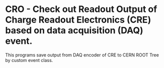 # CRO - Check out Readout Output of Charge Readout Electronics (CRE) based on data acquisition (DAQ) event. 

This programs save output from DAQ encoder of CRE to CERN ROOT Tree by custom event class.
